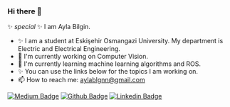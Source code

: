 ### Hi there 👋
✨ _special_ ✨ I am Ayla Bilgin. 
- ✨ I am a student at Eskişehir Osmangazi University. My department is Electric and Electrical Engineering. 
- 🔭 I'm currently working on Computer Vision. 
- 🌱 I'm currently learning machine learning algorithms and ROS. 
- ✨ You can use the links below for the topics I am working on.
- 📫 How to reach me: aylablgnn@gmail.com

<!--
**AylaBilgin/AylaBilgin** is a ✨ _special_ ✨ repository because its `README.md` (this file) appears on your GitHub profile.

Here are some ideas to get you started:

- 🔭 I’m currently working on ...
- 🌱 I’m currently learning ...
- 👯 I’m looking to collaborate on ...
- 🤔 I’m looking for help with ...
- 💬 Ask me about ...
- 📫 How to reach me: ...
- 😄 Pronouns: ...
- ⚡ Fun fact: ...
-->


[![Medium Badge](https://img.shields.io/badge/-Medium-FF9800?style=flat-quare&labelColor=FF9800&logo=Medium&logoColor=white&link=link)](https://medium.com/@aylablgn) 
[![Github Badge](https://img.shields.io/badge/-Github-000?style=quare&labelColor=000&logo=Github&logoColor=white&link=link)](https://github.com/AylaBilgin)
[![Linkedin Badge](https://img.shields.io/badge/-Linkedin-0000FF?style=flat-quare&labelColor=0000FF&logo=Linkedin&logoColor=white&link=link)](https://www.linkedin.com/in/aylabilgin/)
